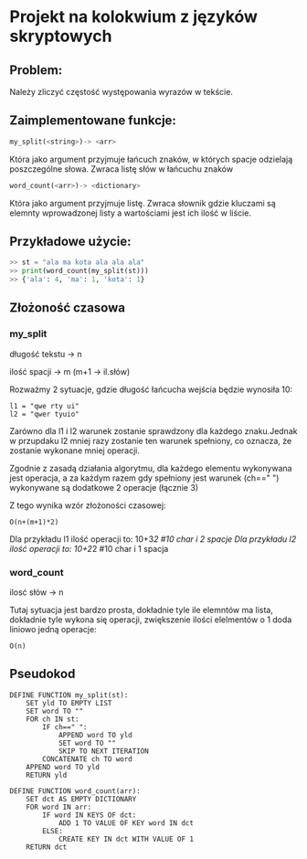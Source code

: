 # Projekt na kolokwium z języków skryptowych 
## Problem:
Należy zliczyć częstość występowania wyrazów w tekście.

## Zaimplementowane funkcje:

```python
my_split(<string>)-> <arr>
```

Która jako argument przyjmuje łańcuch znaków, w których spacje odzielają poszczególne słowa.
Zwraca listę słów w łańcuchu znaków

```python
word_count(<arr>)-> <dictionary>
```

Która jako argument przyjmuje listę.
Zwraca słownik gdzie kluczami są elemnty wprowadzonej listy a wartościami jest ich ilość w liście.

## Przykładowe użycie:

```python
>> st = "ala ma kota ala ala ala"
>> print(word_count(my_split(st)))
>> {'ala': 4, 'ma': 1, 'kota': 1}
```

## Złożoność czasowa
### my_split
długość tekstu -> n

ilość spacji -> m (m+1 -> il.słów)


Rozważmy 2 sytuacje, gdzie długość łańcucha  wejścia będzie wynosiła 10:

```
l1 = "qwe rty ui"
l2 = "qwer tyuio"
```

Zarówno dla l1 i l2 warunek zostanie sprawdzony dla każdego znaku.Jednak w przupdaku l2 mniej razy zostanie ten warunek spełniony, co oznacza, że zostanie wykonane mniej operacji.


Zgodnie z zasadą działania algorytmu, dla każdego elementu wykonywana jest operacja, a za każdym razem gdy spełniony jest warunek (ch==" ") wykonywane są dodatkowe 2 operacje
(łącznie 3)


Z tego wynika wzór złożoności czasowej:

```
O(n+(m+1)*2)
```

Dla przykładu l1 ilość operacji to: 10+3*2 #10 char i 2 spacje
Dla przykładu l2 ilość operacji to: 10+2*2 #10 char i 1 spacja

### word_count
ilosć słów -> n

Tutaj sytuacja jest bardzo prosta, dokładnie tyle ile elemntów ma lista, dokładnie tyle wykona się operacji, zwiększenie ilości elelmentów o 1 doda liniowo jedną operacje:
```
O(n)
```


## Pseudokod


```
DEFINE FUNCTION my_split(st):
    SET yld TO EMPTY LIST
    SET word TO ""
    FOR ch IN st:
        IF ch==" ":
            APPEND word TO yld
            SET word TO ""
            SKIP TO NEXT ITERATION
        CONCATENATE ch TO word
    APPEND word TO yld
    RETURN yld

DEFINE FUNCTION word_count(arr):
    SET dct AS EMPTY DICTIONARY
    FOR word IN arr:
        IF word IN KEYS OF dct:
            ADD 1 TO VALUE OF KEY word IN dct
        ELSE:
            CREATE KEY IN dct WITH VALUE OF 1
    RETURN dct

```





